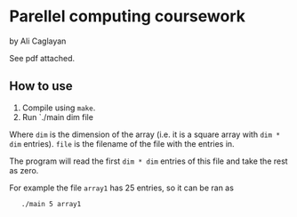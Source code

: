# Parellel computing coursework
by Ali Caglayan

See pdf attached. 


## How to use

 1. Compile using `make`.
 2. Run `./main dim file
 
 Where `dim` is the dimension of the array (i.e. it is a square array with 
 `dim * dim` entries). `file` is the filename of the file with the entries in.
 
 The program will read the first `dim * dim` entries of this file and take the
 rest as zero.
 
 For example the file `array1` has 25 entries, so it can be ran as
 
 ```
	./main 5 array1
 ```
